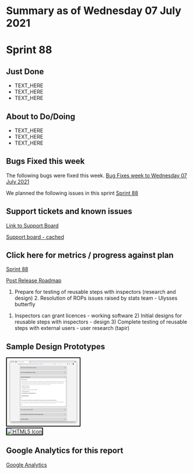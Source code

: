 # Summary as of Wednesday 07 July 2021 

# Sprint 88

## Just Done
* TEXT_HERE
* TEXT_HERE
* TEXT_HERE

## About to Do/Doing
* TEXT_HERE
* TEXT_HERE
* TEXT_HERE

## Bugs Fixed this week
The following bugs were fixed this week.
[Bug Fixes week to Wednesday 07 July 2021](graphs/bugs07072021.png)

We planned the following issues in this sprint 
[Sprint 88](graphs/sprint07072021.png)

## Support tickets and known issues
[Link to Support Board](https://collaboration.homeoffice.gov.uk/jira/secure/RapidBoard.jspa?rapidView=1717&selectedIssue=ASSB-253)

[Support board - cached](graphs/supportBoard07072021.png)

## Click here for metrics / progress against plan
[Sprint 88](graphs/progress07072021.png)

[Post Release Roadmap](graphs/roadmap07072021.png)

1. Prepare for testing of reusable steps with inspectors (research and design) 2. Resolution of ROPs issues raised by stats team - Ulysses butterfly

1) Inspectors can grant licences - working software 2) Initial designs for reusable steps with inspectors - design 3) Complete testing of reusable steps with external users - user research (tapir)

## Sample Design Prototypes
<a href="graphs/proto1_07072021.png"><img src="graphs/proto1_07072021.png" alt="HTML5 Icon" width="200" style="border:2px solid black"></a>
<br>
<a href="graphs/proto2_07072021.png"><img src="graphs/proto2_07072021.png" alt="HTML5 Icon" width="200" style="border:2px solid black"></a>
<br>


## Google Analytics for this report
[Google Analytics](graphs/GA07072021.png)

